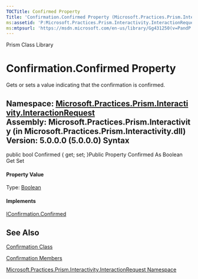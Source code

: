 ```yaml
---
TOCTitle: Confirmed Property
Title: 'Confirmation.Confirmed Property (Microsoft.Practices.Prism.Interactivity.InteractionRequest)'
ms:assetid: 'P:Microsoft.Practices.Prism.Interactivity.InteractionRequest.Confirmation.Confirmed'
ms:mtpsurl: 'https://msdn.microsoft.com/en-us/library/Gg431250(v=PandP.50)'
---
```


Prism Class Library

Confirmation.Confirmed Property
===================================

Gets or sets a value indicating that the confirmation is confirmed.

**Namespace:** [Microsoft.Practices.Prism.Interactivity.InteractionRequest](https://msdn.microsoft.com/n:microsoft.practices.prism.interactivity.interactionrequest)
**Assembly:** Microsoft.Practices.Prism.Interactivity (in Microsoft.Practices.Prism.Interactivity.dll) Version: 5.0.0.0 (5.0.0.0)
Syntax
------

<span id="syntaxToggle"></span>public bool Confirmed { get; set; }Public Property Confirmed As Boolean Get Set
#### Property Value

Type: [Boolean](http://msdn2.microsoft.com/en-us/library/a28wyd50)
#### Implements

[IConfirmation.Confirmed](https://msdn.microsoft.com/p:microsoft.practices.prism.interactivity.interactionrequest.iconfirmation.confirmed)

See Also
--------

<span id="seeAlsoToggle"></span>
[Confirmation Class](https://msdn.microsoft.com/t:microsoft.practices.prism.interactivity.interactionrequest.confirmation)

[Confirmation Members](https://msdn.microsoft.com/allmembers.t:microsoft.practices.prism.interactivity.interactionrequest.confirmation)

[Microsoft.Practices.Prism.Interactivity.InteractionRequest Namespace](https://msdn.microsoft.com/n:microsoft.practices.prism.interactivity.interactionrequest)
